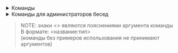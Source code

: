 <details>
<summary>Команды</summary>

  - `admins` - список администраторов беседы

  - `fixlayout` - изменение раскладки текста
    > Идея взята с программы [Punto Switcher](https://yandex.ru/soft/punto/win/)

  - `roll` - генератор случайных чисел/ответов
 
    - Примеры использования:
      - `roll`
        > Случайное число от 1 до 100
      - `roll 7-27` (`roll <start:int>-<end:int>`)
        > Случайное число из промежутка чисел
      - `roll foo, bar, baz, "Item with spaces"` (`roll <items:list>`)
        > Случайный элемент из списка

  - `shazam` - определение аудио
    > Работает на музыке и голосовых сообщениях \
    > (Также учитываются и ответы на сообщения содержащие вложения) \
    > Бэкенд: [Shazam](http://shazam.com) ([shazamio](dotX12/ShazamIO))

  - `trans` - перевод текста сообщений
    > (Язык текста определяется автоматически) \
    > Бэкенд: [Google Translate](https://translate.google.com) ([async-google-trans-new](sevenc-nanashi/async-google-trans-new))
    
    - Примеры использования:
      - `trans`
        > Перевод текста на английский
      - `trans de` (`trans <lang_code>`)
        > Перевод текста на немецкий

  - `wh` - отправка картинок с сайта [wallhaven](https://wallhaven.cc)

    - Примеры использования:
	  - `wh`
	  - `wh Abstract` (`wh <query>`)

  - `whoami` - роль пользователя в беседе

  - `muted` - список замьюченных в беседе

  - `mutedby` - список замьюченных в беседе администратором

    - Примеры использования:
       - `mutedby @id1` (`mutedby <user:mention>`)

  - `help` - ссылка на этот документ

</details>

<details>
<summary>Команды для администраторов бесед</summary>

  - `giveadmin` - добавление пользователя в администраторы беседы

    - Примеры использования:
      - `giveadmin @id1` (`giveadmin <user:mention>`)

  - `kick` - исключение пользователя из беседы

    - Примеры использования:
      - `kick @id1` (`kick <user:mention>`)

  - `invite` - приглашение пользователя в беседу

    - Примеры использования:
      - `invite @id1` (`invite <user:mention>`)

  - `forceinvite` - форсированное приглашение пользователя в беседу
    > Сработает если у пользователя разрешены приглашения в настройках приватности

  - `mute` - автоматическое удаление сообщений пользователя

    - Примеры использования:
      - `mute @id1 30` (`mute <user:mention> <minutes:float>`)
        > Мут пользователя @id1 на 30 минут

  - `unmute` - отмена действия команды `mute` на пользователя

    - Примеры использования:
      - `unmute @id1` (`unmute <user:mention>`)

  - `takeadmin` - удаление пользователя из администраторов беседы

    - Примеры использования:
      - `takeadmin @id1` (`takeadmin <user:mention>`)

  - `whreset` - очистка кэша беседы комманды `wh`

</details>

> NOTE: знаки <> являются пояснениями аргумента команды \
> В формате: <название:тип> \
> (команды без примеров использования не принимают аргументов)
